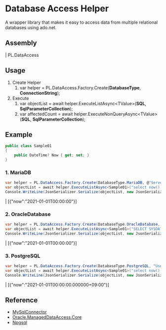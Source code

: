 # Database Access Helper
A wrapper library that makes it easy to access data from multiple relational databases using ado.net.

## Assembly
| PL.DataAccess

## Usage

1. Create Helper
    1. var helper = PL.DataAccess.Factory.Create(**DatabaseType**, **ConnectionString**);
2. Execute
    1. var objectList = await helper.ExecuteListAsync\<TValue\>(**SQL**, **SqlParameterCollection**);
    2. var affectedCount = await helper.ExecuteNonQueryAsync\<TValue\>(**SQL**, **SqlParameterCollection**);

## Example

```csharp
public class Sample01
{
    public DateTime? Now { get; set; }
}
```

### 1. MariaDB
```csharp
var helper = PL.DataAccess.Factory.Create(DatabaseType.MariaDB, @"Server=localhost; Port=3306; User ID=root; Password=password; Database=mysql;");
var objectList = await helper.ExecuteListAsync<Sample01>("select now() as now;");
Console.WriteLine(JsonSerializer.Serialize(objectList, new JsonSerializerOptions { PropertyNamingPolicy = JsonNamingPolicy.CamelCase }));
```
| [{"now":"2021-01-01T00:00:00"}]

### 2. OracleDatabase
```csharp
var helper = PL.DataAccess.Factory.Create(DatabaseType.OracleDatabase, @"Data Source=(DESCRIPTION=(ADDRESS=(PROTOCOL=TCP)(HOST=localhost)(PORT=1521))(CONNECT_DATA=(SERVICE_NAME=XE))); User Id=C##ORAUSER; Password=ORAUSER;");
var objectList = await helper.ExecuteListAsync<Sample01>("SELECT SYSDATE AS NOW FROM DUAL");
Console.WriteLine(JsonSerializer.Serialize(objectList, new JsonSerializerOptions { PropertyNamingPolicy = JsonNamingPolicy.CamelCase }));
```
| [{"now":"2021-01-01T00:00:00"}]

### 3. PostgreSQL
```csharp
var helper = PL.DataAccess.Factory.Create(DatabaseType.PostgreSQL, "User ID=postgres; Password=postgres; Host=localhost; Port=5432; Database=postgres; Pooling=true; Connection Lifetime=0;");
var objectList = await helper.ExecuteListAsync<Sample01>("select now() as now;");
Console.WriteLine(JsonSerializer.Serialize(objectList, new JsonSerializerOptions { PropertyNamingPolicy = JsonNamingPolicy.CamelCase }));
```
| [{"now":"2021-01-01T00:00:00.000000+09:00"}]

## Reference
* [MySqlConnector](https://www.nuget.org/packages/MySqlConnector/)
* [Oracle.ManagedDataAccess.Core](https://www.nuget.org/packages/Oracle.ManagedDataAccess.Core/)
* [Npgsql](https://www.nuget.org/packages/Npgsql/)
